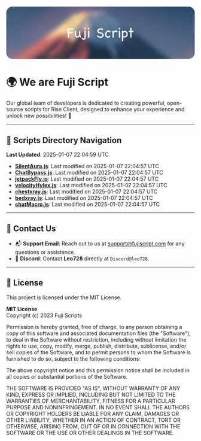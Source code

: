 ![Banner](.github/b.webp)

# 🌍 **We are Fuji Script**

Our global team of developers is dedicated to creating powerful, open-source scripts for Rise Client, designed to enhance your experience and unlock new possibilities! 🌟

---
<!-- SCRIPTS_NAVIGATION_START -->
## 📂 **Scripts Directory Navigation**

**Last Updated**: 2025-01-07 22:04:59 UTC

- **[SilentAura.js](scripts/SilentAura.js)**: Last modified on 2025-01-07 22:04:57 UTC
- **[ChatBypass.js](scripts/ChatBypass.js)**: Last modified on 2025-01-07 22:04:57 UTC
- **[jetpackFly.js](scripts/jetpackFly.js)**: Last modified on 2025-01-07 22:04:57 UTC
- **[velocityHylex.js](scripts/velocityHylex.js)**: Last modified on 2025-01-07 22:04:57 UTC
- **[chestxray.js](scripts/chestxray.js)**: Last modified on 2025-01-07 22:04:57 UTC
- **[bedxray.js](scripts/bedxray.js)**: Last modified on 2025-01-07 22:04:57 UTC
- **[chatMacro.js](scripts/chatMacro.js)**: Last modified on 2025-01-07 22:04:57 UTC

<!-- SCRIPTS_NAVIGATION_END -->

---

## 💬 **Contact Us**  
- 📬 **Support Email**: Reach out to us at [support@fujiscript.com](mailto:support@fujiscript.com) for any questions or assistance.  
- 💬 **Discord**: Contact **Leo728** directly at `Discord@leo728`.

---

## 📜 **License**

This project is licensed under the MIT License.  

**MIT License**  
Copyright (c) 2023 Fuji Scripts  

Permission is hereby granted, free of charge, to any person obtaining a copy of this software and associated documentation files (the "Software"), to deal in the Software without restriction, including without limitation the rights to use, copy, modify, merge, publish, distribute, sublicense, and/or sell copies of the Software, and to permit persons to whom the Software is furnished to do so, subject to the following conditions:  

The above copyright notice and this permission notice shall be included in all copies or substantial portions of the Software.  

THE SOFTWARE IS PROVIDED "AS IS", WITHOUT WARRANTY OF ANY KIND, EXPRESS OR IMPLIED, INCLUDING BUT NOT LIMITED TO THE WARRANTIES OF MERCHANTABILITY, FITNESS FOR A PARTICULAR PURPOSE AND NONINFRINGEMENT. IN NO EVENT SHALL THE AUTHORS OR COPYRIGHT HOLDERS BE LIABLE FOR ANY CLAIM, DAMAGES OR OTHER LIABILITY, WHETHER IN AN ACTION OF CONTRACT, TORT OR OTHERWISE, ARISING FROM, OUT OF OR IN CONNECTION WITH THE SOFTWARE OR THE USE OR OTHER DEALINGS IN THE SOFTWARE.  
